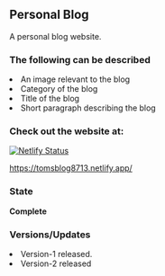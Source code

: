 <h2>Personal Blog</h2>
A personal blog website.

<h3>The following can be described</h3>
<li>An image relevant to the blog</li>
<li>Category of the blog</li>
<li>Title of the blog</li>
<li>Short paragraph describing the blog</li>

<h3>Check out the website at:</h3>

[![Netlify Status](https://api.netlify.com/api/v1/badges/57a4f0fa-23f6-4cc0-ac86-c5b855e65c2c/deploy-status)](https://app.netlify.com/sites/tomsblog8713/deploys)

https://tomsblog8713.netlify.app/

<h3>State</h3>
<strong>Complete</strong>

<h3>Versions/Updates</h3>
<li>Version-1 released.</li>
<li>Version-2 released</li>